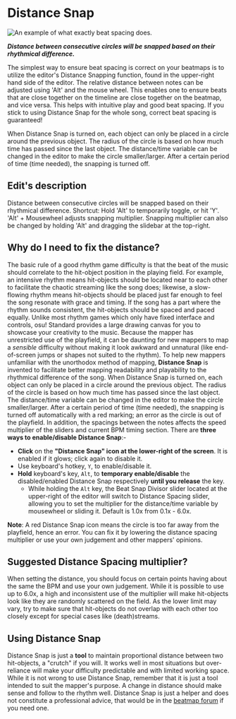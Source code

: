 # Distance Snap

![An example of what exactly beat spacing does.](img/Beatspacing.jpg "An example of what exactly beat spacing does.")

***Distance between consecutive circles will be snapped based on their rhythmical difference.***

The simplest way to ensure beat spacing is correct on your beatmaps is to utilize the editor's Distance Snapping function, found in the upper-right hand side of the editor. The relative distance between notes can be adjusted using 'Alt' and the mouse wheel. This enables one to ensure beats that are close together on the timeline are close together on the beatmap, and vice versa. This helps with intuitive play and good beat spacing. If you stick to using Distance Snap for the whole song, correct beat spacing is guaranteed!

When Distance Snap is turned on, each object can only be placed in a circle around the previous object. The radius of the circle is based on how much time has passed since the last object. The distance/time variable can be changed in the editor to make the circle smaller/larger. After a certain period of time (time needed), the snapping is turned off.

## Edit's description

Distance between consecutive circles will be snapped based on their rhythmical difference. Shortcut: Hold 'Alt' to temporarily toggle, or hit 'Y'. 'Alt' + Mousewheel adjusts snapping multiplier. Snapping multiplier can also be changed by holding 'Alt' and dragging the slidebar at the top-right.

## Why do I need to fix the distance?

The basic rule of a good rhythm game difficulty is that the beat of the music should correlate to the hit-object position in the playing field. For example, an intensive rhythm means hit-objects should be located near to each other to facilitate the chaotic streaming like the song does; likewise, a slow-flowing rhythm means hit-objects should be placed just far enough to feel the song resonate with grace and timing. If the song has a part where the rhythm sounds consistent, the hit-objects should be spaced and paced equally. Unlike most rhythm games which only have fixed interface and controls, osu! Standard provides a large drawing canvas for you to showcase your creativity to the music. Because the mapper has unrestricted use of the playfield, it can be daunting for new mappers to map a *sensible* difficulty without making it look awkward and unnatural (like end-of-screen jumps or shapes not suited to the rhythm). To help new mappers unfamiliar with the unorthodox method of mapping, **Distance Snap** is invented to facilitate better mapping readability and playability to the rhythmical difference of the song. When Distance Snap is turned on, each object can only be placed in a circle around the previous object. The radius of the circle is based on how much time has passed since the last object. The distance/time variable can be changed in the editor to make the circle smaller/larger. After a certain period of time (time needed), the snapping is turned off automatically with a red marking; an error as the circle is out of the playfield. In addition, the spacings between the notes affects the speed multiplier of the sliders and current BPM timing section. There are **three ways to enable/disable Distance Snap**:-

- **Click** on the **"Distance Snap" icon at the lower-right of the screen**. It is enabled if it glows; click again to disable it.
- Use keyboard's hotkey, `Y`, to enable/disable it.
- **Hold** keyboard's key, `Alt`, to **temporary enable/disable** the disabled/enabled Distance Snap respectively **until you release** the key. 
    - While holding the `Alt` key, the Beat Snap Divisor slider located at the upper-right of the editor will switch to Distance Spacing slider, allowing you to set the multiplier for the distance/time variable by mousewheel or sliding it. Default is 1.0x from 0.1x - 6.0x.

**Note**: A red Distance Snap icon means the circle is too far away from the playfield, hence an error. You can fix it by lowering the distance spacing multiplier or use your own judgement and other mappers' opinions.

## Suggested Distance Spacing multiplier?

When setting the distance, you should focus on certain points having about the same the BPM and use your own judgement. While it is possible to use up to 6.0x, a high and inconsistent use of the multiplier will make hit-objects look like they are randomly scattered on the field. As the lower limit may vary, try to make sure that hit-objects do not overlap with each other too closely except for special cases like (death)streams.

## Using Distance Snap

Distance Snap is just a **tool** to maintain proportional distance between two hit-objects, a "crutch" if you will. It works well in most situations but over-reliance will make your difficulty predictable and with limited working space. While it is not wrong to use Distance Snap, remember that it is just a tool intended to suit the mapper's purpose. A change in distance should make sense and follow to the rhythm well. Distance Snap is just a helper and does not constitute a professional advice, that would be in the [beatmap forum](/wiki/Beatmap_Forum) if you need one.